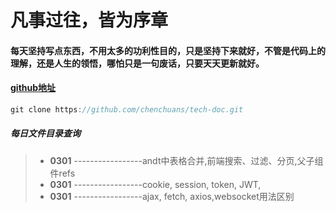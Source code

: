 # 凡事过往，皆为序章 

#### 每天坚持写点东西，不用太多的功利性目的，只是坚持下来就好，不管是代码上的理解，还是人生的领悟，哪怕只是一句废话，只要天天更新就好。

#### [github地址](https://github.com/chenchuans/tech-doc)

``` js
git clone https://github.com/chenchuans/tech-doc.git
```

 ##### 每日文件目录查询

 >* **0301** -----------------andt中表格合并,前端搜索、过滤、分页,父子组件refs
 >* **0301** -----------------cookie, session, token, JWT,
 >* **0301** -----------------ajax, fetch, axios,websocket用法区别
